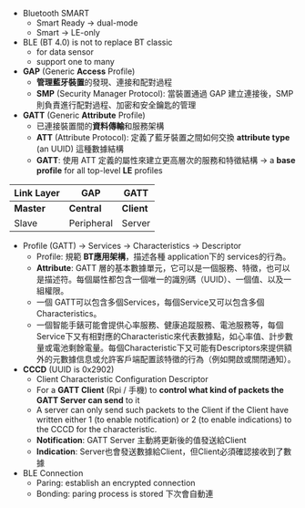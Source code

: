 
* Bluetooth SMART
	* Smart Ready → dual-mode
	* Smart → LE-only
* BLE (BT 4.0) is not to replace BT classic
	* for data sensor
	* support one to many
* **GAP** (Generic **Access** Profile)
	* **管理藍牙裝置**的發現、連接和配對過程
	* **SMP** (Security Manager Protocol): 當裝置通過 GAP 建立連接後，SMP 則負責進行配對過程、加密和安全鑰匙的管理
* **GATT** (Generic **Attribute** Profile) 
	* 已連接裝置間的**資料傳輸**和服務架構
	* **ATT** (Attribute Protocol): 定義了藍牙裝置之間如何交換 **attribute type** (an UUID) 這種數據結構
	* **GATT**: 使用 ATT 定義的屬性來建立更高層次的服務和特徵結構 → a **base profile** for all top-level **LE** profiles

| Link Layer | GAP        | GATT   |
| ---------- | ---------- | ------ |
| **Master**     | **Central**    | **Client** |
| Slave      | Peripheral | Server |

* Profile (GATT) → Services  → Characteristics → Descriptor
	* Profile: 規範 **BT應用架構**，描述各種 application下的 services的行為。
	* **Attribute**: GATT 層的基本數據單元，它可以是一個服務、特徵，也可以是描述符。每個屬性都包含一個唯一的識別碼（UUID）、一個值、以及一組權限。
	* 一個 GATT可以包含多個Services，每個Service又可以包含多個Characteristics。
	* 一個智能手錶可能會提供心率服務、健康追蹤服務、電池服務等，每個Service下又有相對應的Characteristic來代表數據點，如心率值、計步數量或電池剩餘電量。每個Characteristic下又可能有Descriptors來提供額外的元數據信息或允許客戶端配置該特徵的行為（例如開啟或關閉通知）。
* **CCCD** (UUID is 0x2902)
	* Client Characteristic Configuration Descriptor
	* For a **GATT Client** (Rpi / 手機) to **control what kind of packets the GATT Server can send** to it 
	* A server can only send such packets to the Client if the Client have written either 1 (to enable notification) or 2 (to enable indications) to the CCCD for the characteristic.
	* **Notification**: GATT Server 主動將更新後的值發送給Client
	* **Indication**: Server也會發送數據給Client，但Client必須確認接收到了數據
* BLE Connection
	* Paring: establish an encrypted connection
	* Bonding: paring process is stored 下次會自動連